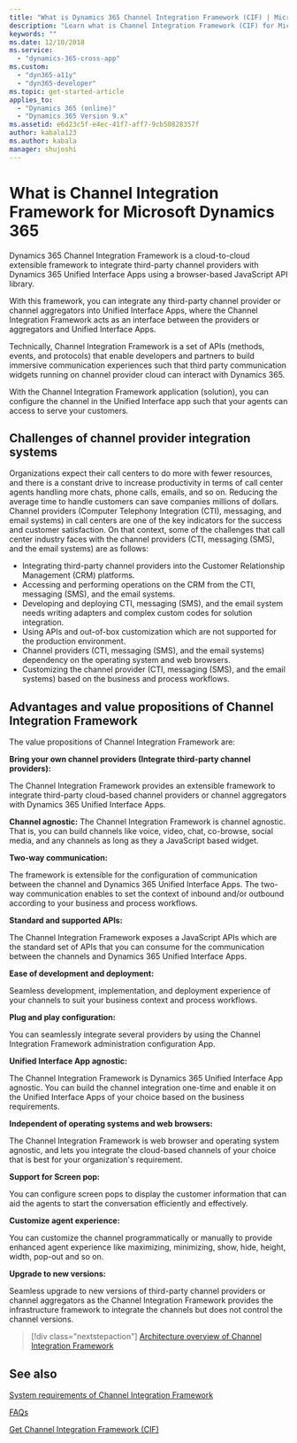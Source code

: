 ```yaml
---
title: "What is Dynamics 365 Channel Integration Framework (CIF) | Microsoft Docs"
description: "Learn what is Channel Integration Framework (CIF) for Microsoft Dynamics 365 and how to get started using it."
keywords: ""
ms.date: 12/10/2018
ms.service:
  - "dynamics-365-cross-app"
ms.custom:
  - "dyn365-a11y"
  - "dyn365-developer"
ms.topic: get-started-article
applies_to:
  - "Dynamics 365 (online)"
  - "Dynamics 365 Version 9.x"
ms.assetid: e6d23c5f-e4ec-41f7-aff7-9cb50828357f
author: kabala123
ms.author: kabala
manager: shujoshi
---
```


# What is Channel Integration Framework for Microsoft Dynamics 365

Dynamics 365 Channel Integration Framework is a cloud-to-cloud extensible framework to integrate third-party channel providers with Dynamics 365 Unified Interface Apps using a browser-based JavaScript API library.

With this framework, you can integrate any third-party channel provider or channel aggregators into Unified Interface Apps, where the Channel Integration Framework acts as an interface between the providers or aggregators and Unified Interface Apps.

Technically, Channel Integration Framework is a set of APIs (methods, events, and protocols) that enable developers and partners to build immersive communication experiences such that third party communication widgets running on channel provider cloud can interact with Dynamics 365. 

With the Channel Integration Framework application (solution), you can configure the channel in the Unified Interface app such that your agents can access to serve your customers.

## Challenges of channel provider integration systems

Organizations expect their call centers to do more with fewer resources, and there is a constant drive to increase productivity in terms of call center agents handling more chats, phone calls, emails, and so on. Reducing the average time to handle customers can save companies millions of dollars. Channel providers (Computer Telephony Integration (CTI), messaging, and email systems) in call centers are one of the key indicators for the success and customer satisfaction. On that context, some of the challenges that call center industry faces with the channel providers (CTI, messaging (SMS), and the email systems) are as follows:

  - Integrating third-party channel providers into the Customer Relationship Management (CRM) platforms.
  - Accessing and performing operations on the CRM from the CTI, messaging (SMS), and the email systems.
  - Developing and deploying CTI, messaging (SMS), and the email system needs writing adapters and complex custom codes for solution integration.
  - Using APIs and out-of-box customization which are not supported for the production environment.
  - Channel providers (CTI, messaging (SMS), and the email systems) dependency on the operating system and web browsers.
  - Customizing the channel provider (CTI, messaging (SMS), and the email systems) based on the business and process workflows.

## Advantages and value propositions of Channel Integration Framework

The value propositions of Channel Integration Framework are:

**Bring your own channel providers (Integrate third-party channel providers):**

The Channel Integration Framework provides an extensible framework to integrate third-party cloud-based channel providers or channel aggregators with Dynamics 365 Unified Interface Apps.

**Channel agnostic:**
The Channel Integration Framework is channel agnostic. That is, you can build channels like voice, video, chat, co-browse, social media, and any channels as long as they a JavaScript based widget.

**Two-way communication:**

The framework is extensible for the configuration of communication between the channel and Dynamics 365 Unified Interface Apps. The two-way communication enables to set the context of inbound and/or outbound according to your business and process workflows.

**Standard and supported APIs:**

The Channel Integration Framework exposes a JavaScript APIs which are the standard set of APIs that you can consume for the communication between the channels and Dynamics 365 Unified Interface Apps.

**Ease of development and deployment:**

Seamless development, implementation, and deployment experience of your channels to suit your business context and process workflows.

**Plug and play configuration:**

You can seamlessly integrate several providers by using the Channel Integration Framework administration configuration App.

**Unified Interface App agnostic:**

The Channel Integration Framework is Dynamics 365 Unified Interface App agnostic. You can build the channel integration one-time and enable it on the Unified Interface Apps of your choice based on the business requirements.

**Independent of operating systems and web browsers:**

The Channel Integration Framework is web browser and operating system agnostic, and lets you integrate the cloud-based channels of your choice that is best for your organization's requirement.

**Support for Screen pop:**

You can configure screen pops to display the customer information that can aid the agents to start the conversation efficiently and effectively.

**Customize agent experience:**

You can customize the channel programmatically or manually to provide enhanced agent experience like maximizing, minimizing, show, hide, height, width, pop-out and so on.

**Upgrade to new versions:**

Seamless upgrade to new versions of third-party channel providers or channel aggregators as the Channel Integration Framework provides the infrastructure framework to integrate the channels but does not control the channel versions.

> [!div class="nextstepaction"]
> [Architecture overview of Channel Integration Framework](architecture-overview-channel-integration-framework.md)

## See also

[System requirements of Channel Integration Framework](system-requirements-channel-integration-framework.md)

[FAQs](faq-channel-integration-framework.md)

[Get Channel Integration Framework (CIF)](get-channel-integration-framework.md)